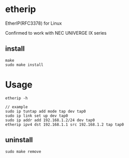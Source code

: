 # etherip
EtherIP(RFC3378) for Linux

Confirmed to work with NEC UNIVERGE IX series

## install
```
make
sudo make install
```
# Usage
```
etherip -h

// example
sudo ip tuntap add mode tap dev tap0
sudo ip link set up dev tap0
sudo ip addr add 192.168.1.2/24 dev tap0
etherip ipv4 dst 192.168.1.1 src 192.168.1.2 tap tap0
```

## uninstall
```
sudo make remove
```